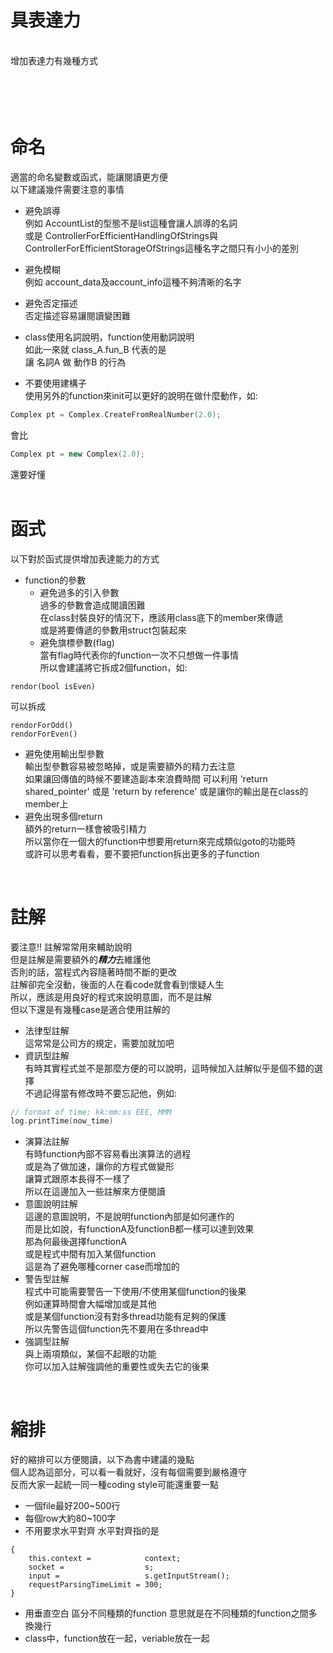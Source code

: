 # 具表達力
<br>
增加表達力有幾種方式<br>
<br>
<br>
<br>
<br>

命名
====

適當的命名變數或函式，能讓閱讀更方便<br>
以下建議幾件需要注意的事情<br>

* 避免誤導<br>
    例如 AccountList的型態不是list這種會讓人誤導的名詞<br>
    或是 ControllerForEfficientHandlingOfStrings與ControllerForEfficientStorageOfStrings這種名字之間只有小小的差別<br>

* 避免模糊<br>
    例如 account_data及account_info這種不夠清晰的名字<br>

* 避免否定描述<br>
    否定描述容易讓閱讀變困難<br>

* class使用名詞說明，function使用動詞說明<br>
    如此一來就 class_A.fun_B 代表的是<br>
    讓 名詞A 做 動作B 的行為<br>

* 不要使用建構子<br>
    使用另外的function來init可以更好的說明在做什麼動作，如:<br>
    
```C++
Complex pt = Complex.CreateFromRealNumber(2.0);
```
   會比<br>
   
```C++
Complex pt = new Complex(2.0);
```
   還要好懂<br>
<br>

函式
====
以下對於函式提供增加表達能力的方式<br>
* function的參數<br>
  * 避免過多的引入參數<br>
過多的參數會造成閱讀困難<br>
在class封裝良好的情況下，應該用class底下的member來傳遞<br>
或是將要傳遞的參數用struct包裝起來<br>
  * 避免旗標參數(flag)<br>
當有flag時代表你的function一次不只想做一件事情<br>
所以會建議將它拆成2個function，如:<br>
```
rendor(bool isEven)
```
可以拆成
```
rendorForOdd()
rendorForEven()
```
  * 避免使用輸出型參數 <br>
輸出型參數容易被忽略掉，或是需要額外的精力去注意<br>
如果讓回傳值的時候不要建造副本來浪費時間
可以利用 'return shared_pointer' 或是 'return by reference'
或是讓你的輸出是在class的member上
* 避免出現多個return <br>
額外的return一樣會被吸引精力<br>
所以當你在一個大的function中想要用return來完成類似goto的功能時<br>
或許可以思考看看，要不要把function拆出更多的子function<br>
<br>

註解
====
要注意!! 註解常常用來輔助說明<br>
但是註解是需要額外的***精力***去維護他<br>
否則的話，當程式內容隨著時間不斷的更改<br>
註解卻完全沒動，後面的人在看code就會看到懷疑人生<br>
所以，應該是用良好的程式來說明意圖，而不是註解<br>
但以下還是有幾種case是適合使用註解的<br>
* 法律型註解<br>
這常常是公司方的規定，需要加就加吧<br>
* 資訊型註解<br>
有時其實程式並不是那麼方便的可以說明，這時候加入註解似乎是個不錯的選擇<br>
不過記得當有修改時不要忘記他，例如:<br>
```C++
// format of time: kk:mm:ss EEE, MMM 
log.printTime(now_time)
```
* 演算法註解<br>
有時function內部不容易看出演算法的過程<br>
或是為了做加速，讓你的方程式做變形<br>
讓算式跟原本長得不一樣了<br>
所以在這邊加入一些註解來方便閱讀<br>
* 意圖說明註解<br>
這邊的意圖說明，不是說明function內部是如何運作的<br>
而是比如說，有functionA及functionB都一樣可以達到效果<br>
那為何最後選擇functionA<br>
或是程式中間有加入某個function<br>
這是為了避免哪種corner case而增加的<br>
* 警告型註解<br>
程式中可能需要警告一下使用/不使用某個function的後果<br>
例如運算時間會大幅增加或是其他<br>
或是某個function沒有對多thread功能有足夠的保護<br>
所以先警告這個function先不要用在多thread中<br>
* 強調型註解<br>
與上兩項類似，某個不起眼的功能<br>
你可以加入註解強調他的重要性或失去它的後果<br>
<br>

縮排
=====
好的縮排可以方便閱讀，以下為書中建議的幾點<br>
個人認為這部分，可以看一看就好，沒有每個需要到嚴格遵守<br>
反而大家一起統一同一種coding style可能還重要一點<br>
* 一個file最好200~500行
* 每個row大約80~100字
* 不用要求水平對齊
水平對齊指的是
```
{
    this.context =            context;
    socket =                  s;
    input =                   s.getInputStream();
    requestParsingTimeLimit = 300;
}
```
* 用垂直空白 區分不同種類的function
意思就是在不同種類的function之間多換幾行
* class中，function放在一起，veriable放在一起

<br>
<br>


